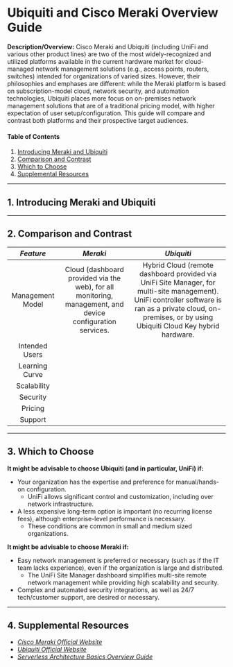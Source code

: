 # Ubiquiti and Cisco Meraki Overview Guide

**Description/Overview:** Cisco Meraki and Ubiquiti (including UniFi and various other product lines) are two of the most widely-recognized and utilized platforms available in the current hardware market for cloud-managed network management solutions (e.g., access points, routers, switches) intended for organizations of varied sizes. However, their philosophies and emphases are different: while the Meraki platform is based on subscription-model cloud, network security, and automation technologies, Ubiquiti places more focus on on-premises network management solutions that are of a traditional pricing model, with higher expectation of user setup/configuration. This guide will compare and contrast both platforms and their prospective target audiences.

#### Table of Contents

1. [Introducing Meraki and Ubiquiti](#introducing)
2. [Comparison and Contrast](#compare)
3. [Which to Choose](#choose)
4. [Supplemental Resources](#supplemental)

<hr />

## 1. <a name="introducing">Introducing Meraki and Ubiquiti</a>

<hr />

## 2. <a name="compare">Comparison and Contrast</a>

| *Feature* | *Meraki* | *Ubiquiti* |
| :---: | :---: | :----: |
| Management Model | Cloud (dashboard provided via the web), for all monitoring, management, and device configuration services. | Hybrid Cloud (remote dashboard provided via UniFi Site Manager, for multi-site management). UniFi controller software is ran as a private cloud, on-premises, or by using Ubiquiti Cloud Key hybrid hardware. |
| Intended Users | | |
| Learning Curve | | |
| Scalability | |
| Security | |
| Pricing | |
| Support | |

<hr />

## 3. <a name="choose">Which to Choose</a>

**It might be advisable to choose Ubiquiti (and in particular, UniFi) if:**

* Your organization has the expertise and preference for manual/hands-on configuration.
  + UniFi allows significant control and customization, including over network infrastructure.
* A less expensive long-term option is important (no recurring license fees), although enterprise-level performance is necessary.
  + These conditions are common in small and medium sized organizations.

**It might be advisable to choose Meraki if:**

* Easy network management is preferred or necessary (such as if the IT team lacks experience), even if the organization is large and distributed.
  + The UniFi Site Manager dashboard simplifies multi-site remote network management while providing high scalability and security.
* Complex and automated security integrations, as well as 24/7 tech/customer support, are desired or necessary. 
 
<hr />

## 4. <a name="supplemental">Supplemental Resources</a>

* *[Cisco Meraki Official Website](https://meraki.cisco.com/)*
* *[Ubiquiti Official Website](https://ui.com/)*
* *[Serverless Architecture Basics Overview Guide](https://github.com/chaseofthejungle/serverless-architecture-basics)*
